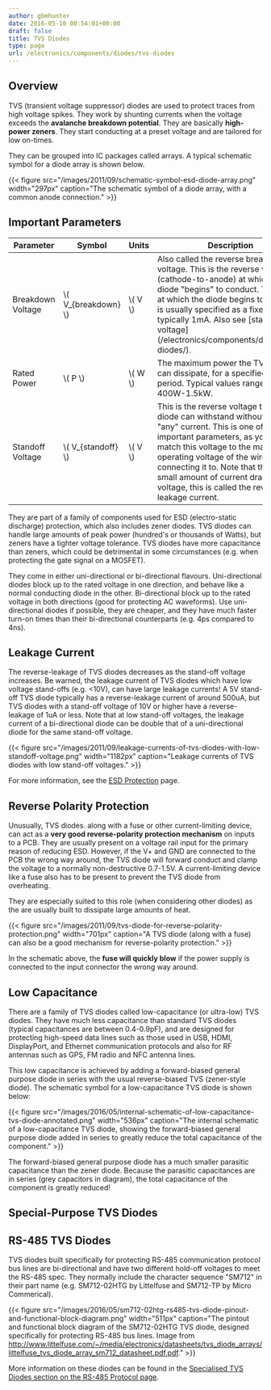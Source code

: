 ```yaml
---
author: gbmhunter
date: 2016-05-10 00:54:01+00:00
draft: false
title: TVS Diodes
type: page
url: /electronics/components/diodes/tvs-diodes
---
```


## Overview

TVS (transient voltage suppressor) diodes are used to protect traces from high voltage spikes. They work by shunting currents when the voltage exceeds the **avalanche breakdown potential**. They are basically **high-power zeners**. They start conducting at a preset voltage and are tailored for low on-times.

They can be grouped into IC packages called arrays. A typical schematic symbol for a diode array is shown below.

{{< figure src="/images/2011/09/schematic-symbol-esd-diode-array.png" width="297px" caption="The schematic symbol of a diode array, with a common anode connection."  >}}

## Important Parameters

<table>
    <thead>
        <tr>
            <th>Parameter</th>
            <th>Symbol</th>
            <th>Units</th>
            <th>Description</th>
        </tr>
    </thead>
<tbody >
<tr id="breakdown-voltage" >

<td >Breakdown Voltage
</td>

<td >\( V_{breakdown} \)
</td>

<td >\( V \)
</td>

<td >Also called the reverse breakdown voltage. This is the reverse voltage (cathode-to-anode) at which the diode "begins" to conduct. The point at which the diode begins to conduct is usually specified as a fixed current, typically 1mA. Also see [standoff voltage](/electronics/components/diodes/tvs-diodes/).
</td>
</tr>
<tr id="rated-power" >

<td >Rated Power
</td>

<td >\( P \)
</td>

<td >\( W \)
</td>

<td >The maximum power the TVS diode can dissipate, for a specified time period. Typical values range between 400W-1.5kW.
</td>
</tr>
<tr id="standoff-voltage" >

<td >Standoff Voltage
</td>

<td >\( V_{standoff} \)
</td>

<td >\( V \)
</td>

<td >This is the reverse voltage that the diode can withstand without drawing "any" current. This is one of the most important parameters, as you usually match this voltage to the maximum operating voltage of the wire you are connecting it to. Note that there is a small amount of current drawn at this voltage, this is called the reverse leakage current.
</td>
</tr>
</tbody>
</table>

They are part of a family of components used for ESD (electro-static discharge) protection, which also includes zener diodes. TVS diodes can handle large amounts of peak power (hundred's or thousands of Watts), but zeners have a tighter voltage tolerance. TVS diodes have more capacitance than zeners, which could be detrimental in some circumstances (e.g. when protecting the gate signal on a MOSFET).

They come in either uni-directional or bi-directional flavours. Uni-directional diodes block up to the rated voltage in one direction, and behave like a normal conducting diode in the other. Bi-directional block up to the rated voltage in both directions (good for protecting AC waveforms). Use uni-directional diodes if possible, they are cheaper, and they have much faster turn-on times than their bi-directional counterparts (e.g. 4ps compared to 4ns).

## Leakage Current

The reverse-leakage of TVS diodes decreases as the stand-off voltage increases. Be warned, the leakage current of TVS diodes which have low voltage stand-offs (e.g. <10V), can have large leakage currents! A 5V stand-off TVS diode typically has a reverse-leakage current of around 500uA, but TVS diodes with a stand-off voltage of 10V or higher have a reverse-leakage of 1uA or less. Note that at low stand-off voltages, the leakage current of a bi-directional diode can be double that of a uni-directional diode for the same stand-off voltage.

{{< figure src="/images/2011/09/leakage-currents-of-tvs-diodes-with-low-standoff-voltage.png" width="1182px" caption="Leakage currents of TVS diodes with low stand-off voltages."  >}}

For more information, see the [ESD Protection](/electronics/circuit-design/esd-protection) page.

## Reverse Polarity Protection

Unusually, TVS diodes. along with a fuse or other current-limiting device, can act as a **very good reverse-polarity protection mechanism** on inputs to a PCB. They are usually present on a voltage rail input for the primary reason of reducing ESD. However, if the V+ and GND are connected to the PCB the wrong way around, the TVS diode will forward conduct and clamp the voltage to a normally non-destructive 0.7-1.5V. A current-limiting device like a fuse also has to be present to prevent the TVS diode from overheating.

They are especially suited to this role (when considering other diodes) as the are usually built to dissipate large amounts of heat.

{{< figure src="/images/2011/09/tvs-diode-for-reverse-polarity-protection.png" width="701px" caption="A TVS diode (along with a fuse) can also be a good mechanism for reverse-polarity protection."  >}}

In the schematic above, the **fuse will quickly blow** if the power supply is connected to the input connector the wrong way around.

## Low Capacitance

There are a family of TVS diodes called low-capacitance (or ultra-low) TVS diodes. They have much less capacitance than standard TVS diodes (typical capacitances are between 0.4-0.9pF), and are designed for protecting high-speed data lines such as those used in USB, HDMI, DisplayPort, and Ethernet communication protocols and also for RF antennas such as GPS, FM radio and NFC antenna lines.

This low capacitance is achieved by adding a forward-biased general purpose diode in series with the usual reverse-biased TVS (zener-style diode). The schematic symbol for a low-capacitance TVS diode is shown below:

{{< figure src="/images/2016/05/internal-schematic-of-low-capacitance-tvs-diode-annotated.png" width="536px" caption="The internal schematic of a low-capacitance TVS diode, showing the forward-biased general purpose diode added in series to greatly reduce the total capacitance of the component."  >}}

The forward-biased general purpose diode has a much smaller parasitic capacitance than the zener diode. Because the parasitic capacitances are in series (grey capacitors in diagram), the total capacitance of the component is greatly reduced!

## Special-Purpose TVS Diodes

## RS-485 TVS Diodes

TVS diodes built specifically for protecting RS-485 communication protocol bus lines are bi-directional and have two different hold-off voltages to meet the RS-485 spec. They normally include the character sequence "SM712" in their part name (e.g. SM712-02HTG by Littelfuse and SM712-TP by Micro Commerical).

{{< figure src="/images/2016/05/sm712-02htg-rs485-tvs-diode-pinout-and-functional-block-diagram.png" width="511px" caption="The pintout and functional block diagram of the SM712-02HTG TVS diode, designed specifically for protecting RS-485 bus lines. Image from http://www.littelfuse.com/~/media/electronics/datasheets/tvs_diode_arrays/littelfuse_tvs_diode_array_sm712_datasheet.pdf.pdf."  >}}

More information on these diodes can be found in the [Specialised TVS Diodes section on the RS-485 Protocol page](/electronics/communication-protocols/rs-485-protocol#specialised-tvs-diodes).
